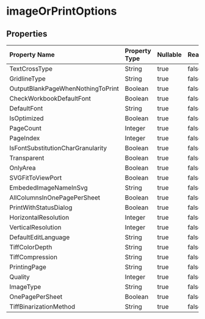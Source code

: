 # **imageOrPrintOptions**

 

## **Properties**

| Property Name | Property Type | Nullable |  ReadOnly | DefaultValue | Description | 
| :- | :- | :- |:- |  :- | :- |
|TextCrossType|String|true|false |  |TextCrossType|
|GridlineType|String|true|false |  |GridlineType|
|OutputBlankPageWhenNothingToPrint|Boolean|true|false |  ||
|CheckWorkbookDefaultFont|Boolean|true|false |  ||
|DefaultFont|String|true|false |  ||
|IsOptimized|Boolean|true|false |  ||
|PageCount|Integer|true|false |  ||
|PageIndex|Integer|true|false |  ||
|IsFontSubstitutionCharGranularity|Boolean|true|false |  ||
|Transparent|Boolean|true|false |  ||
|OnlyArea|Boolean|true|false |  ||
|SVGFitToViewPort|Boolean|true|false |  ||
|EmbededImageNameInSvg|String|true|false |  ||
|AllColumnsInOnePagePerSheet|Boolean|true|false |  ||
|PrintWithStatusDialog|Boolean|true|false |  ||
|HorizontalResolution|Integer|true|false |  ||
|VerticalResolution|Integer|true|false |  ||
|DefaultEditLanguage|String|true|false |  |DefaultEditLanguage|
|TiffColorDepth|String|true|false |  |ColorDepth|
|TiffCompression|String|true|false |  |TiffCompression|
|PrintingPage|String|true|false |  |PrintingPageType|
|Quality|Integer|true|false |  ||
|ImageType|String|true|false |  |ImageType|
|OnePagePerSheet|Boolean|true|false |  ||
|TiffBinarizationMethod|String|true|false |  |ImageBinarizationMethod|

